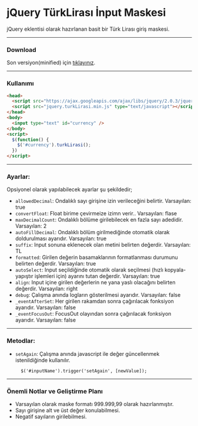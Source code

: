 jQuery TürkLirası İnput Maskesi
===============================

jQuery eklentisi olarak hazırlanan basit bir Türk Lirası giriş maskesi.

***
### Download

Son versiyon(minified) için [tıklayınız](https://raw.githubusercontent.com/thevobos/turkLirasiMaskesi/master/dist/jquery.turkLirasi.min.js).

***
### Kullanımı
```html
<head>
  <script src="https://ajax.googleapis.com/ajax/libs/jquery/2.0.3/jquery.min.js" type="text/javascript"></script>
  <script src="jquery.turkLirasi.min.js" type="text/javascript"></script>
</head>
<body>
  <input type="text" id="currency" />
</body>
<script>
  $(function() {
    $('#currency').turkLirasi();
  })
</script>
```

***
### Ayarlar:

Opsiyonel olarak yapılabilecek ayarlar şu şekildedir;


 * `allowedDecimal`: Ondalıklı sayı girişine izin verileceğini belirtir. Varsayılan: true
  * `convertFloat`: Float birime çevirmeize izimn verir.. Varsayılan: flase
 * `maxDecimalCount`: Ondalıklı bölüme girilebilecek en fazla sayı adedidir. Varsayılan: 2
 * `autoFillDecimal`: Ondalıklı bölüm girilmediğinde otomatik olarak doldurulması ayarıdır. Varsayılan: true
 * `suffix`: Input sonuna eklenecek olan metini belirten değerdir. Varsayılan: TL
 * `formatted`: Girilen değerin basamaklarının formatlanması durumunu belirten değerdir. Varsayılan: true
 * `autoSelect`: Input seçildiğinde otomatik olarak seçilmesi (hızlı kopyala-yapıştır işlemleri için) ayarını tutan değerdir. Varsayılan: true
 * `align`: Input içine girilen değerlerin ne yana yaslı olacağını belirten değerdir. Varsayılan: right
 * `debug`: Çalışma anında logların gösterilmesi ayarıdır. Varsayılan: false
 * `_eventAfterSet`: Her girilen rakamdan sonra çağırılacak fonksiyon ayarıdır. Varsayılan: false
 * `_eventFocusOut`: FocusOut olayından sonra çağırılacak fonksiyon ayarıdır. Varsayılan: false

***
### Metodlar:

* `setAgain`: Çalışma anında javascript ile değer güncellenmek istenildiğinde kullanılır.
	
		$('#inputName').trigger('setAgain', [newValue]);

 
***
### Önemli Notlar ve Geliştirme Planı

- Varsayılan olarak maske formatı 999.999,99 olarak hazırlanmıştır. 
- Sayı girişine alt ve üst değer konulabilmesi.
- Negatif sayıların girilebilmesi.


